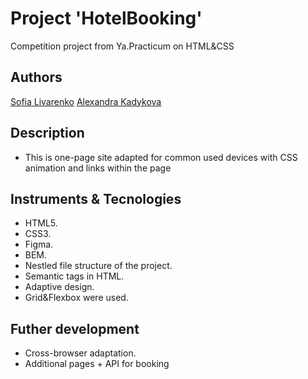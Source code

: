 # Project 'HotelBooking'
Competition project from Ya.Practicum on HTML&amp;CSS

## Authors
[Sofia Livarenko](https://github.com/sonyalivarenko)
[Alexandra Kadykova](https://github.com/Harpica)

## Description
* This is one-page site adapted for common used devices with CSS animation
and links within the page

## Instruments & Tecnologies
* HTML5.
* CSS3.
* Figma.
* BEM.
* Nestled file structure of the project.
* Semantic tags in HTML.
* Adaptive design.
* Grid&Flexbox were used.

## Futher development
* Cross-browser adaptation.
* Additional pages + API for booking
